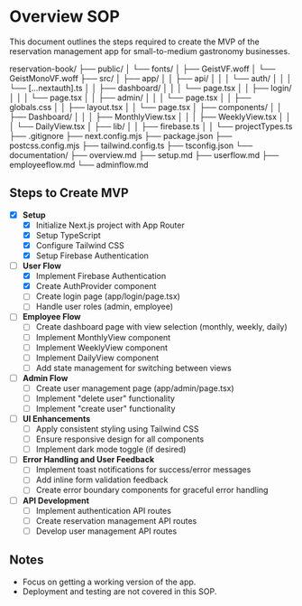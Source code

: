 # Overview SOP

This document outlines the steps required to create the MVP of the reservation management app for small-to-medium gastronomy businesses.

reservation-book/
├── public/
│   └── fonts/
│       ├── GeistVF.woff
│       └── GeistMonoVF.woff
├── src/
│   ├── app/
│   │   ├── api/
│   │   │   └── auth/
│   │   │       └── [...nextauth].ts
│   │   ├── dashboard/
│   │   │   └── page.tsx
│   │   ├── login/
│   │   │   └── page.tsx
│   │   ├── admin/
│   │   │   └── page.tsx
│   │   ├── globals.css
│   │   ├── layout.tsx
│   │   └── page.tsx
│   ├── components/
│   │   ├── Dashboard/
│   │   │   ├── MonthlyView.tsx
│   │   │   ├── WeeklyView.tsx
│   │   │   └── DailyView.tsx
│   ├── lib/
│   │   ├── firebase.ts
│   │   └── projectTypes.ts
├── .gitignore
├── next.config.mjs
├── package.json
├── postcss.config.mjs
├── tailwind.config.ts
├── tsconfig.json
└── documentation/
    ├── overview.md
    ├── setup.md
    ├── userflow.md
    ├── employeeflow.md
    └── adminflow.md

## Steps to Create MVP

- [x] **Setup**
  - [x] Initialize Next.js project with App Router
  - [x] Setup TypeScript
  - [x] Configure Tailwind CSS
  - [x] Setup Firebase Authentication

- [ ] **User Flow**
  - [x] Implement Firebase Authentication
  - [x] Create AuthProvider component
  - [ ] Create login page (app/login/page.tsx)
  - [ ] Handle user roles (admin, employee)

- [ ] **Employee Flow**
  - [ ] Create dashboard page with view selection (monthly, weekly, daily)
  - [ ] Implement MonthlyView component
  - [ ] Implement WeeklyView component
  - [ ] Implement DailyView component
  - [ ] Add state management for switching between views

-   [ ] **Admin Flow**
  - [ ] Create user management page (app/admin/page.tsx)
  - [ ] Implement "delete user" functionality
  - [ ] Implement "create user" functionality

- [ ] **UI Enhancements**
  - [ ] Apply consistent styling using Tailwind CSS
  - [ ] Ensure responsive design for all components
  - [ ] Implement dark mode toggle (if desired)

- [ ] **Error Handling and User Feedback**
  - [ ] Implement toast notifications for success/error messages
  - [ ] Add inline form validation feedback
  - [ ] Create error boundary components for graceful error handling

- [ ] **API Development**
  - [ ] Implement authentication API routes
  - [ ] Create reservation management API routes
  - [ ] Develop user management API routes

## Notes
- Focus on getting a working version of the app.
- Deployment and testing are not covered in this SOP.